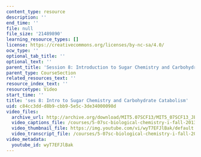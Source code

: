 ```yaml
---
content_type: resource
description: ''
end_time: ''
file: null
file_size: '21489890'
learning_resource_types: []
license: https://creativecommons.org/licenses/by-nc-sa/4.0/
ocw_type: ''
optional_tab_title: ''
optional_text: ''
parent_title: 'Session 8: Introduction to Sugar Chemistry and Carbohydrate Catabolism'
parent_type: CourseSection
related_resources_text: ''
resource_index_text: ''
resourcetype: Video
start_time: ''
title: 'ses 8: Intro to Sugar Chemistry and Carbohydrate Catabolism'
uid: c84cc3dd-d8b9-cbb9-5e5c-3de34000098d
video_files:
  archive_url: http://archive.org/download/MIT5.07SCF13/MIT5_07SCF13_JE-Ses08_300k.mp4
  video_captions_file: /courses/5-07sc-biological-chemistry-i-fall-2013/88c01697e3b55ef397bd85dc50451589_wyT7EFJlBak.vtt
  video_thumbnail_file: https://img.youtube.com/vi/wyT7EFJlBak/default.jpg
  video_transcript_file: /courses/5-07sc-biological-chemistry-i-fall-2013/94f8b3532d66b92c168ef3bd79e8106e_wyT7EFJlBak.pdf
video_metadata:
  youtube_id: wyT7EFJlBak
---
```

